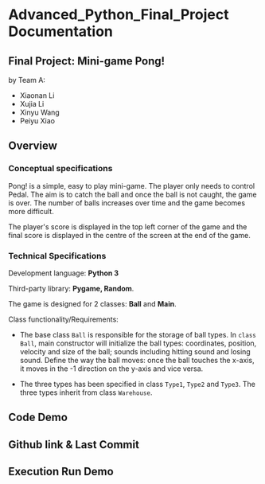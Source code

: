 # Advanced_Python_Final_Project Documentation

## Final Project: Mini-game Pong!

by Team A:
- Xiaonan Li
- Xujia Li
- Xinyu Wang
- Peiyu Xiao

## Overview

### Conceptual specifications

Pong! is a simple, easy to play mini-game. The player only needs to control Pedal. The aim is to catch the ball and once the ball is not caught, the game is over. The number of balls increases over time and the game becomes more difficult.

The player's score is displayed in the top left corner of the game and the final score is displayed in the centre of the screen at the end of the game.

### Technical Specifications

Development language: **Python 3**

Third-party library: **Pygame, Random**.

The game is designed for 2 classes: **Ball** and **Main**.

Class functionality/Requirements:
- The base class `Ball` is responsible for the storage of ball types. In `class Ball`, main constructor will initialize the ball types: coordinates, position, velocity and size of the ball; sounds including hitting sound and losing sound. Define the way the ball moves: once the ball touches the x-axis, it moves in the -1 direction on the y-axis and vice versa.

- The three types has been specified in class `Type1`, `Type2` and `Type3`. The three types inherit from class `Warehouse`.



## Code Demo  

## Github link & Last Commit

## Execution Run Demo